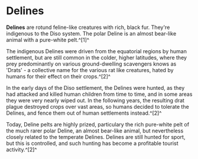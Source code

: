 # Delines
**Delines** are rotund feline-like creatures with rich, black fur. They're indigenous to the Diso system. The polar Deline is an almost bear-like animal with a pure-white pelt.^[1]^

The indigenous Delines were driven from the equatorial regions by human settlement, but are still common in the colder, higher latitudes, where they prey predominantly on various ground-dwelling scavengers knows as 'Drats' - a collective name for the various rat like creatures, hated by humans for their effect on their crops.^[2]^

In the early days of the Diso settlement, the Delines were hunted, as they had attacked and killed human children from time to time, and in some areas they were very nearly wiped out. In the following years, the resulting drat plague destroyed crops over vast areas, so humans decided to tolerate the Delines, and fence them out of human settlements instead.^[2]^

Today, Deline pelts are highly prized, particulary the rich pure-white pelt of the much rarer polar Deline, an almost bear-like animal, but nevertheless closely related to the temperate Delines. Delines are still hunted for sport, but this is controlled, and such hunting has become a profitable tourist activity.^[2]^